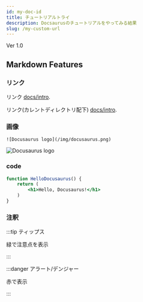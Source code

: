 ```yaml
---
id: my-doc-id
title: チュートリアルトライ
description: Docsaurusのチュートリアルをやってみる結果
slug: /my-custom-url
---
```


Ver 1.0

## Markdown Features

### リンク
リンク [docs/intro](/docs/intro).

リンク(カレントディレクトリ配下) [docs/intro](./intro.md).

### 画像

```
![Docusaurus logo](/img/docusaurus.png)
```

![Docusaurus logo](/img/docusaurus.png)

### code

```jsx title="src/components/HelloDocusaurus.js"
function HelloDocusaurus() {
    return (
        <h1>Hello, Docusaurus!</h1>
    )
}
```

### 注釈

:::tip ティップス

緑で注意点を表示

:::

:::danger アラート/デンジャー

赤で表示

:::